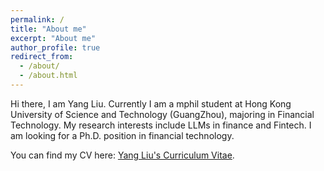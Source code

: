 ```yaml
---
permalink: /
title: "About me"
excerpt: "About me"
author_profile: true
redirect_from: 
  - /about/
  - /about.html
---
```

Hi there, I am Yang Liu. Currently I am a mphil student at Hong Kong University of Science and Technology (GuangZhou), majoring in Financial Technology. My research interests include LLMs in finance and Fintech. I am looking for a Ph.D. position in financial technology. 

You can find my CV here: [Yang Liu's Curriculum Vitae](https://github.com/Florence121300/YangLiu.github.io/blob/master/_pages/CV.pdf).




